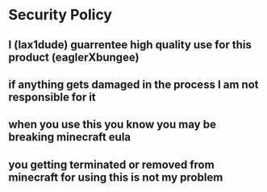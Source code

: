# Security Policy

I (lax1dude) guarrentee high quality use for this product (eaglerXbungee) 
----
if anything gets damaged in the process I am not responsible for it
-----
when you use this you know you may be breaking minecraft eula 
-----
you getting terminated or removed from minecraft for using this is not my problem
----
